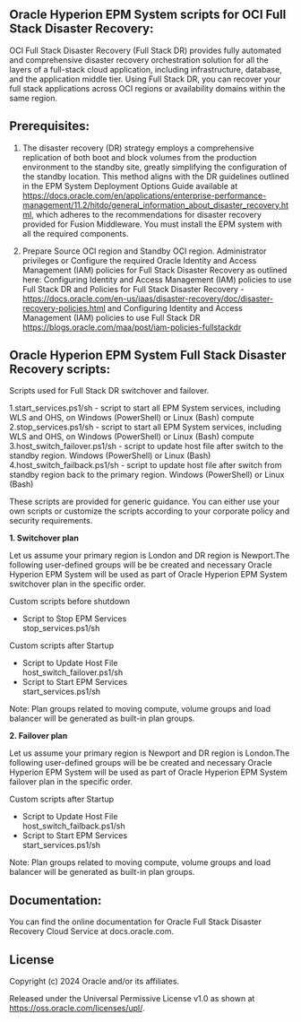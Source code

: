 ## Oracle Hyperion EPM System scripts for OCI Full Stack Disaster Recovery:

OCI Full Stack Disaster Recovery (Full Stack DR) provides fully automated and comprehensive disaster recovery orchestration solution for all the layers of a full-stack cloud application, including infrastructure, database, and the application middle tier. Using Full Stack DR, you can recover your full stack applications across OCI regions or availability domains within the same region.

## Prerequisites:

1. The disaster recovery (DR) strategy employs a comprehensive replication of both boot and block volumes from the production environment to the standby site, greatly simplifying the configuration of the standby location. This method aligns with the DR guidelines outlined in the EPM System Deployment Options Guide available at https://docs.oracle.com/en/applications/enterprise-performance-management/11.2/hitdo/general_information_about_disaster_recovery.html, which adheres to the recommendations for disaster recovery provided for Fusion Middleware. You must install the EPM system with all the required components.

2. Prepare Source OCI region and Standby OCI region. Administrator privileges or Configure the required Oracle Identity and Access Management (IAM) policies for Full Stack Disaster Recovery as outlined here: Configuring Identity and Access Management (IAM) policies to use Full Stack DR and Policies for Full Stack Disaster Recovery -https://docs.oracle.com/en-us/iaas/disaster-recovery/doc/disaster-recovery-policies.html and Configuring Identity and Access Management (IAM) policies to use Full Stack DR https://blogs.oracle.com/maa/post/iam-policies-fullstackdr

## Oracle Hyperion EPM System Full Stack Disaster Recovery scripts:

Scripts used for Full Stack DR switchover and failover.

1.start_services.ps1/sh - script to start all EPM System services, including WLS and OHS, on Windows (PowerShell) or Linux (Bash) compute  
2.stop_services.ps1/sh - script to start all EPM System services, including WLS and OHS, on Windows (PowerShell) or Linux (Bash) compute  
3.host_switch_failover.ps1/sh - script to update host file after switch to the standby region. Windows (PowerShell) or Linux (Bash)  
4.host_switch_failback.ps1/sh - script to update host file after switch from standby region back to the primary region. Windows (PowerShell) or Linux (Bash)  

These scripts are provided for generic guidance. You can either use your own scripts or customize the scripts according to your corporate policy and security requirements.

**1. Switchover plan**

Let us assume your primary region is London and DR region is Newport.The following user-defined groups will be be created and necessary Oracle Hyperion EPM System will be used as part of Oracle Hyperion EPM System switchover plan in the specific order.

Custom scripts before shutdown  
  - Script to Stop EPM Services  
      stop_services.ps1/sh  

Custom scripts after Startup  
  - Script to Update Host File  
      host_switch_failover.ps1/sh  
  - Script to Start EPM Services  
      start_services.ps1/sh  

Note: Plan groups related to moving compute, volume groups and load balancer will be generated as built-in plan groups.

**2. Failover plan**

Let us assume your primary region is Newport and DR region is London.The following user-defined groups will be be created and necessary Oracle Hyperion EPM System will be used as part of Oracle Hyperion EPM System failover plan in the specific order.

Custom scripts after Startup  
  - Script to Update Host File  
      host_switch_failback.ps1/sh  
  - Script to Start EPM Services  
      start_services.ps1/sh  

Note: Plan groups related to moving compute, volume groups and load balancer will be generated as built-in plan groups.

## Documentation:

You can find the online documentation for Oracle Full Stack Disaster Recovery Cloud Service at docs.oracle.com.

## License

Copyright (c) 2024 Oracle and/or its affiliates.

Released under the Universal Permissive License v1.0 as shown at
<https://oss.oracle.com/licenses/upl/>.

